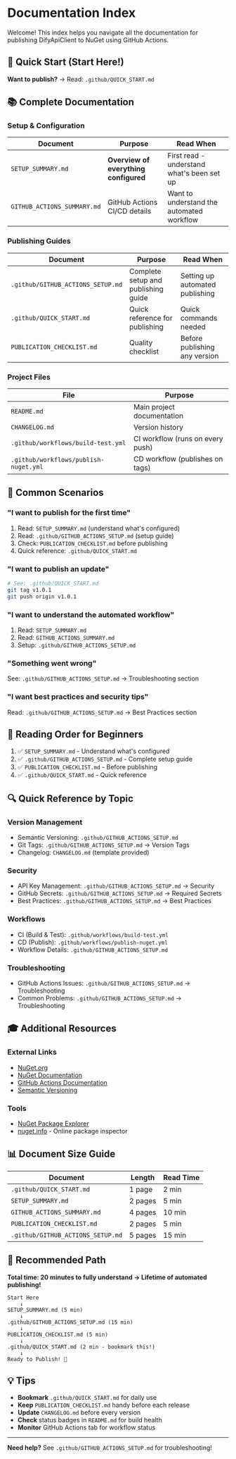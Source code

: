 # Documentation Index

Welcome! This index helps you navigate all the documentation for publishing DifyApiClient to NuGet using GitHub Actions.

## 🚀 Quick Start (Start Here!)

**Want to publish?** → Read: `.github/QUICK_START.md`

## 📚 Complete Documentation

### Setup & Configuration

| Document | Purpose | Read When |
|----------|---------|-----------|
| `SETUP_SUMMARY.md` | **Overview of everything configured** | First read - understand what's been set up |
| `GITHUB_ACTIONS_SUMMARY.md` | GitHub Actions CI/CD details | Want to understand the automated workflow |

### Publishing Guides

| Document | Purpose | Read When |
|----------|---------|-----------|
| `.github/GITHUB_ACTIONS_SETUP.md` | Complete setup and publishing guide | Setting up automated publishing |
| `.github/QUICK_START.md` | Quick reference for publishing | Quick commands needed |
| `PUBLICATION_CHECKLIST.md` | Quality checklist | Before publishing any version |

### Project Files

| File | Purpose |
|------|---------|
| `README.md` | Main project documentation |
| `CHANGELOG.md` | Version history |
| `.github/workflows/build-test.yml` | CI workflow (runs on every push) |
| `.github/workflows/publish-nuget.yml` | CD workflow (publishes on tags) |

## 🎯 Common Scenarios

### "I want to publish for the first time"

1. Read: `SETUP_SUMMARY.md` (understand what's configured)
2. Read: `.github/GITHUB_ACTIONS_SETUP.md` (setup guide)
3. Check: `PUBLICATION_CHECKLIST.md` before publishing
4. Quick reference: `.github/QUICK_START.md`

### "I want to publish an update"

```bash
# See: .github/QUICK_START.md
git tag v1.0.1
git push origin v1.0.1
```

### "I want to understand the automated workflow"

1. Read: `SETUP_SUMMARY.md`
2. Read: `GITHUB_ACTIONS_SUMMARY.md`
3. Setup: `.github/GITHUB_ACTIONS_SETUP.md`

### "Something went wrong"

See: `.github/GITHUB_ACTIONS_SETUP.md` → Troubleshooting section

### "I want best practices and security tips"

Read: `.github/GITHUB_ACTIONS_SETUP.md` → Best Practices section

## 📖 Reading Order for Beginners

1. ✅ `SETUP_SUMMARY.md` - Understand what's configured
2. ✅ `.github/GITHUB_ACTIONS_SETUP.md` - Complete setup guide
3. ✅ `PUBLICATION_CHECKLIST.md` - Before publishing
4. ✅ `.github/QUICK_START.md` - Quick reference

## 🔍 Quick Reference by Topic

### Version Management
- Semantic Versioning: `.github/GITHUB_ACTIONS_SETUP.md`
- Git Tags: `.github/GITHUB_ACTIONS_SETUP.md` → Version Tags
- Changelog: `CHANGELOG.md` (template provided)

### Security
- API Key Management: `.github/GITHUB_ACTIONS_SETUP.md` → Security
- GitHub Secrets: `.github/GITHUB_ACTIONS_SETUP.md` → Required Secrets
- Best Practices: `.github/GITHUB_ACTIONS_SETUP.md` → Best Practices

### Workflows
- CI (Build & Test): `.github/workflows/build-test.yml`
- CD (Publish): `.github/workflows/publish-nuget.yml`
- Workflow Details: `.github/GITHUB_ACTIONS_SETUP.md`

### Troubleshooting
- GitHub Actions Issues: `.github/GITHUB_ACTIONS_SETUP.md` → Troubleshooting
- Common Problems: `.github/GITHUB_ACTIONS_SETUP.md` → Troubleshooting

## 🎓 Additional Resources

### External Links
- [NuGet.org](https://www.nuget.org/)
- [NuGet Documentation](https://docs.microsoft.com/en-us/nuget/)
- [GitHub Actions Documentation](https://docs.github.com/en/actions)
- [Semantic Versioning](https://semver.org/)

### Tools
- [NuGet Package Explorer](https://github.com/NuGetPackageExplorer/NuGetPackageExplorer)
- [nuget.info](https://nuget.info/) - Online package inspector

## 📊 Document Size Guide

| Document | Length | Read Time |
|----------|--------|-----------|
| `.github/QUICK_START.md` | 1 page | 2 min |
| `SETUP_SUMMARY.md` | 2 pages | 5 min |
| `GITHUB_ACTIONS_SUMMARY.md` | 4 pages | 10 min |
| `PUBLICATION_CHECKLIST.md` | 2 pages | 5 min |
| `.github/GITHUB_ACTIONS_SETUP.md` | 5 pages | 15 min |

## 🎯 Recommended Path

**Total time: 20 minutes to fully understand → Lifetime of automated publishing!**

```text
Start Here
    ↓
SETUP_SUMMARY.md (5 min)
    ↓
.github/GITHUB_ACTIONS_SETUP.md (15 min)
    ↓
PUBLICATION_CHECKLIST.md (5 min)
    ↓
.github/QUICK_START.md (2 min - bookmark this!)
    ↓
Ready to Publish! 🚀
```

## 💡 Tips

- **Bookmark** `.github/QUICK_START.md` for daily use
- **Keep** `PUBLICATION_CHECKLIST.md` handy before each release
- **Update** `CHANGELOG.md` before every version
- **Check** status badges in `README.md` for build health
- **Monitor** GitHub Actions tab for workflow status

---

**Need help?** See `.github/GITHUB_ACTIONS_SETUP.md` for troubleshooting!
